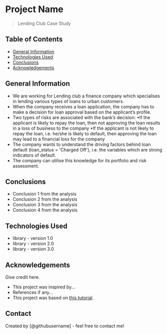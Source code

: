 # Project Name
> Lending Club Case Study


## Table of Contents
* [General Information](#general-information)
* [Technologies Used](#technologies-used)
* [Conclusions](#conclusions)
* [Acknowledgements](#acknowledgements)

<!-- You can include any other section that is pertinent to your problem -->

## General Information
- We are working for Lending club a finance company which specialises in lending various types of loans to urban customers.
- When the company receives a loan application, the company has to make a decision for loan approval based on the applicant’s profile. 
- Two types of risks are associated with the bank’s decision: 
  •If the applicant is likely to repay the loan, then not approving the loan results in a loss of business to the company 
  •If the applicant is not likely to repay the loan, i.e. he/she is likely to default, then approving the loan may lead to a financial loss for the company
- The company wants to understand the driving factors behind loan default (loan_status = 'Charged Off'), i.e. the variables which are strong indicators of default.
- The company can utilise this knowledge for its portfolio and risk assessment.

<!-- You don't have to answer all the questions - just the ones relevant to your project. -->

## Conclusions
- Conclusion 1 from the analysis
- Conclusion 2 from the analysis
- Conclusion 3 from the analysis
- Conclusion 4 from the analysis

<!-- You don't have to answer all the questions - just the ones relevant to your project. -->


## Technologies Used
- library - version 1.0
- library - version 2.0
- library - version 3.0

<!-- As the libraries versions keep on changing, it is recommended to mention the version of library used in this project -->

## Acknowledgements
Give credit here.
- This project was inspired by...
- References if any...
- This project was based on [this tutorial](https://www.example.com).


## Contact
Created by [@githubusername] - feel free to contact me!


<!-- Optional -->
<!-- ## License -->
<!-- This project is open source and available under the [... License](). -->

<!-- You don't have to include all sections - just the one's relevant to your project -->
